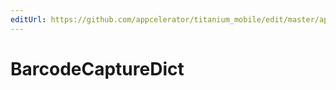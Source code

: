 ```yaml
---
editUrl: https://github.com/appcelerator/titanium_mobile/edit/master/apidoc/BarcodeModule.yml
---
```

# BarcodeCaptureDict

<TypeHeader/>

<ApiDocs/>
